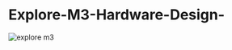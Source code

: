 # Explore-M3-Hardware-Design-

![explore m3](https://cloud.githubusercontent.com/assets/8638394/18383892/38a04bf0-76a5-11e6-8a7d-fffaead6bb02.PNG)
